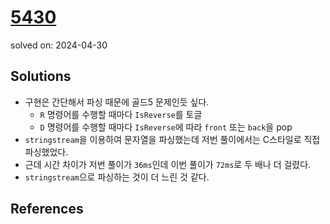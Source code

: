 # [5430](https://www.acmicpc.net/problem/5430)
solved on: 2024-04-30

## Solutions

- 구현은 간단해서 파싱 때문에 골드5 문제인듯 싶다.
    - `R` 명령어를 수행할 때마다 `IsReverse`를 토글 
    - `D` 명령어를 수행할 때마다 `IsReverse`에 따라 `front` 또는 `back`을 pop
- `stringstream`을 이용하여 문자열을 파싱했는데 저번 풀이에서는 C스타일로 직접 파싱했었다.
- 근데 시간 차이가 저번 풀이가 `36ms`인데 이번 풀이가 `72ms`로 두 배나 더 걸렸다.
- `stringstream`으로 파싱하는 것이 더 느린 것 같다.

## References
